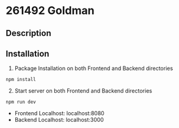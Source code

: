 # 261492 Goldman
## Description

## Installation

1. Package Installation on both Frontend and Backend directories
```
npm install
```
2. Start server on both Frontend and Backend directories
```
npm run dev
```
* Frontend Localhost: localhost:8080
* Backend Localhost: localhost:3000
